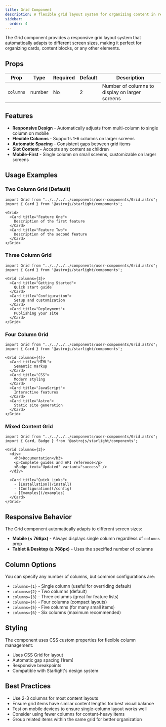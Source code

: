 ```yaml
---
title: Grid Component
description: A flexible grid layout system for organizing content in responsive columns.
sidebar:
  order: 4
---
```


The Grid component provides a responsive grid layout system that automatically adapts to different screen sizes, making it perfect for organizing cards, content blocks, or any other elements.

## Props

| Prop | Type | Required | Default | Description |
|------|------|----------|---------|-------------|
| `columns` | number | No | 2 | Number of columns to display on larger screens |

## Features

- **Responsive Design** - Automatically adjusts from multi-column to single column on mobile
- **Flexible Columns** - Supports 1-6 columns on larger screens
- **Automatic Spacing** - Consistent gaps between grid items
- **Slot Content** - Accepts any content as children
- **Mobile-First** - Single column on small screens, customizable on larger screens

## Usage Examples

### Two Column Grid (Default)
```mdx
import Grid from "../../../../components/user-components/Grid.astro";
import { Card } from '@astrojs/starlight/components';

<Grid>
  <Card title="Feature One">
    Description of the first feature
  </Card>
  <Card title="Feature Two">
    Description of the second feature
  </Card>
</Grid>
```

### Three Column Grid
```mdx
import Grid from "../../../../components/user-components/Grid.astro";
import { Card } from '@astrojs/starlight/components';

<Grid columns={3}>
  <Card title="Getting Started">
    Quick start guide
  </Card>
  <Card title="Configuration">
    Setup and customization
  </Card>
  <Card title="Deployment">
    Publishing your site
  </Card>
</Grid>
```

### Four Column Grid
```mdx
import Grid from "../../../../components/user-components/Grid.astro";
import { Card } from '@astrojs/starlight/components';

<Grid columns={4}>
  <Card title="HTML">
    Semantic markup
  </Card>
  <Card title="CSS">
    Modern styling
  </Card>
  <Card title="JavaScript">
    Interactive features
  </Card>
  <Card title="Astro">
    Static site generation
  </Card>
</Grid>
```

### Mixed Content Grid
```mdx
import Grid from "../../../../components/user-components/Grid.astro";
import { Card, Badge } from '@astrojs/starlight/components';

<Grid columns={2}>
  <div>
    <h3>Documentation</h3>
    <p>Complete guides and API reference</p>
    <Badge text="Updated" variant="success" />
  </div>
  
  <Card title="Quick Links">
    - [Installation](/install)
    - [Configuration](/config)
    - [Examples](/examples)
  </Card>
</Grid>
```

## Responsive Behavior

The Grid component automatically adapts to different screen sizes:

- **Mobile (< 768px)** - Always displays single column regardless of `columns` prop
- **Tablet & Desktop (≥ 768px)** - Uses the specified number of columns

## Column Options

You can specify any number of columns, but common configurations are:

- `columns={1}` - Single column (useful for overriding default)
- `columns={2}` - Two columns (default)
- `columns={3}` - Three columns (great for feature lists)
- `columns={4}` - Four columns (compact layouts)
- `columns={5}` - Five columns (for many small items)
- `columns={6}` - Six columns (maximum recommended)

## Styling

The component uses CSS custom properties for flexible column management:
- Uses CSS Grid for layout
- Automatic gap spacing (1rem)
- Responsive breakpoints
- Compatible with Starlight's design system

## Best Practices

- Use 2-3 columns for most content layouts
- Ensure grid items have similar content lengths for best visual balance
- Test on mobile devices to ensure single-column layout works well
- Consider using fewer columns for content-heavy items
- Group related items within the same grid for better organization